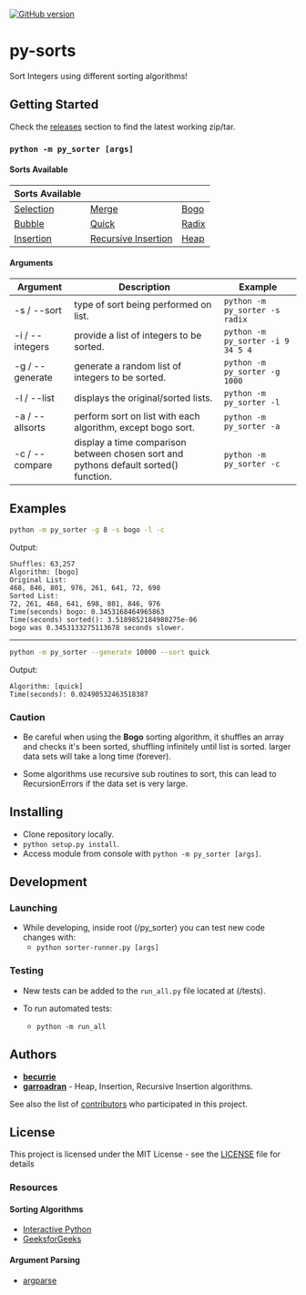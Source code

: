 [![GitHub version](https://badge.fury.io/gh/becurrie%2Fpy-custom-sorters.svg)](https://github.com/becurrie/sorters-py/releases)

# py-sorts

Sort Integers using different sorting algorithms!

## Getting Started

Check the [releases](https://github.com/becurrie/py-sorts/releases) section to find the latest working zip/tar.

### ```python -m py_sorter [args]```

#### Sorts Available
| Sorts Available                                           |                                                                     |                                                   |
|-----------------------------------------------------------|---------------------------------------------------------------------|---------------------------------------------------|
| [Selection](https://en.wikipedia.org/wiki/Selection_sort) | [Merge](https://en.wikipedia.org/wiki/Merge_sort)                   | [Bogo](https://en.wikipedia.org/wiki/Bogosort)    |   [Shell](https://en.wikipedia.org/wiki/Shellsort) |
| [Bubble](https://en.wikipedia.org/wiki/Bubble_sort)       | [Quick](https://en.wikipedia.org/wiki/Quicksort)                    | [Radix](https://en.wikipedia.org/wiki/Radix_sort) |
| [Insertion](https://en.wikipedia.org/wiki/Insertion_sort) | [Recursive Insertion](https://en.wikipedia.org/wiki/Insertion_sort) | [Heap](https://en.wikipedia.org/wiki/Heapsort)    |

#### Arguments

| Argument        | Description                                                                          | Example                               |
|-----------------|--------------------------------------------------------------------------------------|---------------------------------------|
| -s / --sort     | type of sort being performed on list.                                                | ```python -m py_sorter -s radix```    |
| -i / --integers | provide a list of integers to be sorted.                                             | ```python -m py_sorter -i 9 34 5 4``` |
| -g / --generate | generate a random list of integers to be sorted.                                     | ```python -m py_sorter -g 1000```     |
| -l / --list     | displays the original/sorted lists.                                                  | ```python -m py_sorter -l```          |
| -a / --allsorts | perform sort on list with each algorithm, except bogo sort.                          | ```python -m py_sorter -a```          |
| -c / --compare  | display a time comparison between chosen sort and pythons default sorted() function. | ```python -m py_sorter -c```          |

## Examples

```bash
python -m py_sorter -g 8 -s bogo -l -c
```

Output:

```
Shuffles: 63,257
Algorithm: [bogo]
Original List:
468, 846, 801, 976, 261, 641, 72, 698
Sorted List:
72, 261, 468, 641, 698, 801, 846, 976
Time(seconds) bogo: 0.3453168464965863
Time(seconds) sorted(): 3.5189852184980275e-06
bogo was 0.3453133275113678 seconds slower.
```
***

```bash
python -m py_sorter --generate 10000 --sort quick
```

Output:

```
Algorithm: [quick]
Time(seconds): 0.02490532463518387
```

### Caution

- Be careful when using the **Bogo** sorting algorithm, it shuffles
an array and checks it's been sorted, shuffling infinitely until list is sorted. larger data sets will take a long time (forever).

- Some algorithms use recursive sub routines to sort, this can lead to RecursionErrors if the data set is very large.

## Installing

- Clone repository locally.
- ```python setup.py install```.
- Access module from console with ```python -m py_sorter [args]```.

## Development

### Launching

- While developing, inside root (/py_sorter) you can test new code changes with:
    - ```python sorter-runner.py [args]```

### Testing

- New tests can be added to the `run_all.py` file located at (/tests).

- To run automated tests:
    - ```python -m run_all```

## Authors

* [**becurrie**](https://github.com/becurrie)
* [**garroadran**](https://github.com/garroadran) - Heap, Insertion, Recursive Insertion algorithms.

See also the list of [contributors](https://github.com/becurrie/py-custom-sorters/contributors) who participated in this project.

## License

This project is licensed under the MIT License - see the [LICENSE](LICENSE) file for details

### Resources

#### Sorting Algorithms

- [Interactive Python](http://interactivepython.org)
- [GeeksforGeeks](https://www.geeksforgeeks.org/)

#### Argument Parsing

- [argparse](https://docs.python.org/3.6/library/argparse.html)
